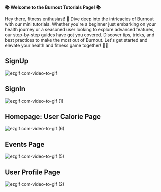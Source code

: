 **📚 Welcome to the Burnout Tutorials Page! 📚**

Hey there, fitness enthusiast! 🌟 Dive deep into the intricacies of Burnout with our mini tutorials. Whether you're a beginner just embarking on your health journey or a seasoned user looking to explore advanced features, our step-by-step guides have got you covered. Discover tips, tricks, and best practices to make the most out of Burnout. Let's get started and elevate your health and fitness game together! 💪🔥

## SignUp
![ezgif com-video-to-gif](https://github.com/adi-kiran/burnout-healthgoalsapp/assets/19224584/9c8c39f8-b958-486e-acf9-fdae4c09715d)

## SignIn
![ezgif com-video-to-gif (1)](https://github.com/adi-kiran/burnout-healthgoalsapp/assets/19224584/f3db6202-c8f3-4743-ac82-95a950d8d963)

## Homepage: User Calorie Page
![ezgif com-video-to-gif (6)](https://github.com/adi-kiran/burnout-healthgoalsapp/assets/19224584/055b5b10-dfe9-44be-8fd2-4bdfee171b64)

## Events Page
![ezgif com-video-to-gif (5)](https://github.com/adi-kiran/burnout-healthgoalsapp/assets/19224584/d9684070-1921-402d-8735-4f9facefa0ff)

## User Profile Page
![ezgif com-video-to-gif (2)](https://github.com/adi-kiran/burnout-healthgoalsapp/assets/19224584/c4172a38-33c6-44f7-b440-6cd36765a062)

